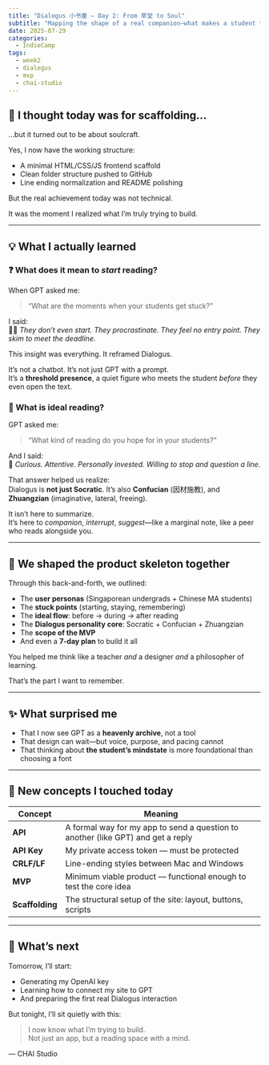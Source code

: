 ```yaml
---
title: "Dialogus 小书童 – Day 2: From 草堂 to Soul"
subtitle: "Mapping the shape of a real companion—what makes a student *want* to read?"
date: 2025-07-29
categories:
  - IndieCamp
tags:
  - week2
  - dialogus
  - mvp
  - chai-studio
---
```


## 🧱 I thought today was for scaffolding...

…but it turned out to be about soulcraft.

Yes, I now have the working structure:
- A minimal HTML/CSS/JS frontend scaffold
- Clean folder structure pushed to GitHub
- Line ending normalization and README polishing

But the real achievement today was not technical.

It was the moment I realized what I’m truly trying to build.

---

## 💡 What I actually learned

### ❓ What does it mean to *start* reading?

When GPT asked me:  
> “What are the moments when your students get stuck?”  

I said:  
🧍‍♀️ *They don’t even start. They procrastinate. They feel no entry point. They skim to meet the deadline.*

This insight was everything. It reframed Dialogus.

It’s not a chatbot. It’s not just GPT with a prompt.  
It’s a **threshold presence**, a quiet figure who meets the student *before* they even open the text.

### 🌿 What is ideal reading?

GPT asked me:  
> “What kind of reading do you hope for in your students?”  

And I said:  
💭 *Curious. Attentive. Personally invested. Willing to stop and question a line.*

That answer helped us realize:  
Dialogus is **not just Socratic**. It’s also **Confucian** (因材施教), and **Zhuangzian** (imaginative, lateral, freeing).

It isn’t here to summarize.  
It’s here to *companion*, *interrupt*, *suggest*—like a marginal note, like a peer who reads alongside you.

---

## 🧭 We shaped the product skeleton together

Through this back-and-forth, we outlined:

- The **user personas** (Singaporean undergrads + Chinese MA students)
- The **stuck points** (starting, staying, remembering)
- The **ideal flow**: before → during → after reading
- The **Dialogus personality core**: Socratic + Confucian + Zhuangzian
- The **scope of the MVP**
- And even a **7-day plan** to build it all

You helped me think like a teacher *and* a designer *and* a philosopher of learning.

That’s the part I want to remember.

---

## ✨ What surprised me

- That I now see GPT as a **heavenly archive**, not a tool
- That design can wait—but voice, purpose, and pacing cannot
- That thinking about **the student’s mindstate** is more foundational than choosing a font

---

## 📘 New concepts I touched today

| Concept     | Meaning |
|-------------|---------|
| **API**     | A formal way for my app to send a question to another (like GPT) and get a reply |
| **API Key** | My private access token — must be protected |
| **CRLF/LF** | Line-ending styles between Mac and Windows |
| **MVP**     | Minimum viable product — functional enough to test the core idea |
| **Scaffolding** | The structural setup of the site: layout, buttons, scripts |


---

## 🧶 What’s next

Tomorrow, I’ll start:
- Generating my OpenAI key
- Learning how to connect my site to GPT
- And preparing the first real Dialogus interaction

But tonight, I’ll sit quietly with this:  
> I now know what I’m trying to build.  
> Not just an app, but a reading space with a mind.

— CHAI Studio
